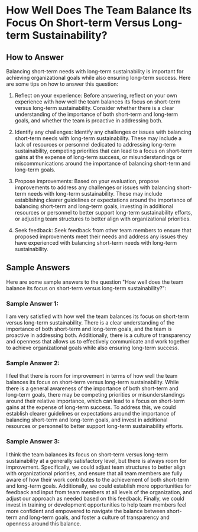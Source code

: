 How Well Does The Team Balance Its Focus On Short-term Versus Long-term Sustainability?
==============================================================================================================

How to Answer
-------------

Balancing short-term needs with long-term sustainability is important for achieving organizational goals while also ensuring long-term success. Here are some tips on how to answer this question:

1. Reflect on your experience: Before answering, reflect on your own experience with how well the team balances its focus on short-term versus long-term sustainability. Consider whether there is a clear understanding of the importance of both short-term and long-term goals, and whether the team is proactive in addressing both.

2. Identify any challenges: Identify any challenges or issues with balancing short-term needs with long-term sustainability. These may include a lack of resources or personnel dedicated to addressing long-term sustainability, competing priorities that can lead to a focus on short-term gains at the expense of long-term success, or misunderstandings or miscommunications around the importance of balancing short-term and long-term goals.

3. Propose improvements: Based on your evaluation, propose improvements to address any challenges or issues with balancing short-term needs with long-term sustainability. These may include establishing clearer guidelines or expectations around the importance of balancing short-term and long-term goals, investing in additional resources or personnel to better support long-term sustainability efforts, or adjusting team structures to better align with organizational priorities.

4. Seek feedback: Seek feedback from other team members to ensure that proposed improvements meet their needs and address any issues they have experienced with balancing short-term needs with long-term sustainability.

Sample Answers
--------------

Here are some sample answers to the question "How well does the team balance its focus on short-term versus long-term sustainability?":

### Sample Answer 1:

I am very satisfied with how well the team balances its focus on short-term versus long-term sustainability. There is a clear understanding of the importance of both short-term and long-term goals, and the team is proactive in addressing both. Additionally, there is a culture of transparency and openness that allows us to effectively communicate and work together to achieve organizational goals while also ensuring long-term success.

### Sample Answer 2:

I feel that there is room for improvement in terms of how well the team balances its focus on short-term versus long-term sustainability. While there is a general awareness of the importance of both short-term and long-term goals, there may be competing priorities or misunderstandings around their relative importance, which can lead to a focus on short-term gains at the expense of long-term success. To address this, we could establish clearer guidelines or expectations around the importance of balancing short-term and long-term goals, and invest in additional resources or personnel to better support long-term sustainability efforts.

### Sample Answer 3:

I think the team balances its focus on short-term versus long-term sustainability at a generally satisfactory level, but there is always room for improvement. Specifically, we could adjust team structures to better align with organizational priorities, and ensure that all team members are fully aware of how their work contributes to the achievement of both short-term and long-term goals. Additionally, we could establish more opportunities for feedback and input from team members at all levels of the organization, and adjust our approach as needed based on this feedback. Finally, we could invest in training or development opportunities to help team members feel more confident and empowered to navigate the balance between short-term and long-term goals, and foster a culture of transparency and openness around this balance.
